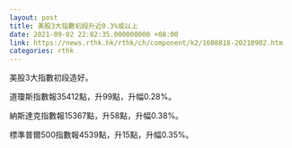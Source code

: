 ```yaml
---
layout: post
title: 美股3大指數初段升近0.3%或以上
date: 2021-09-02 22:02:35.000000000 +08:00
link: https://news.rthk.hk/rthk/ch/component/k2/1608818-20210902.htm
categories: rthk
---
```


美股3大指數初段造好。

道瓊斯指數報35412點，升99點，升幅0.28%。

納斯達克指數報15367點，升58點，升幅0.38%。

標準普爾500指數報4539點，升15點，升幅0.35%。
